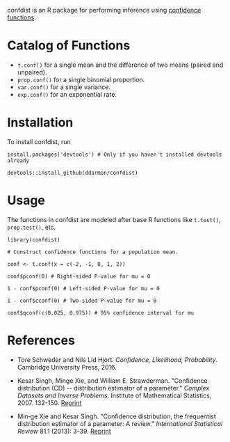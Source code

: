 confdist is an R package for performing inference using [confidence functions](https://www.stat.rutgers.edu/home/mxie/RCPapers/insr.12000.pdf).

# Catalog of Functions

* `t.conf()` for a single mean and the difference of two means (paired and unpaired).
* `prop.conf()` for a single binomial proportion.
* `var.conf()` for a single variance.
* `exp.conf()` for an exponential rate.

# Installation

To install confdist, run

```
install.packages('devtools') # Only if you haven't installed devtools already

devtools::install_github(ddarmon/confdist)
```

# Usage

The functions in confdist are modeled after base R functions like `t.test()`, `prop.test()`, etc.

```{r}
library(confdist)

# Construct confidence functions for a population mean.

conf <- t.conf(x = c(-2, -1, 0, 1, 2))

conf$pconf(0) # Right-sided P-value for mu = 0

1 - conf$pconf(0) # Left-sided P-value for mu = 0

1 - conf$cconf(0) # Two-sided P-value for mu = 0

conf$qconf(c(0.025, 0.975)) # 95% confidence interval for mu
```

# References

* Tore Schweder and Nils Lid Hjort. *Confidence, Likelihood, Probability*. Cambridge University Press, 2016.

* Kesar Singh, Minge Xie, and William E. Strawderman. "Confidence distribution (CD) -- distribution estimator of a parameter." *Complex Datasets and Inverse Problems*. Institute of Mathematical Statistics, 2007. 132-150. [Reprint](https://projecteuclid.org/download/pdf_1/euclid.lnms/1196794948)

* Min‐ge Xie and Kesar Singh. "Confidence distribution, the frequentist distribution estimator of a parameter: A review." *International Statistical Review* 81.1 (2013): 3-39. [Reprint](https://www.stat.rutgers.edu/home/mxie/RCPapers/insr.12000.pdf)